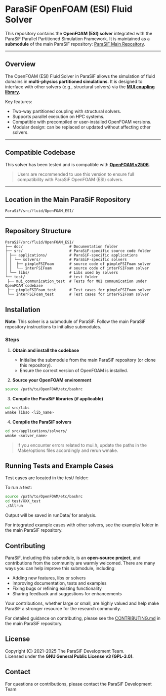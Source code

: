 # ParaSiF OpenFOAM (ESI) Fluid Solver

This repository contains the **OpenFOAM (ESI) solver** integrated with the ParaSiF Parallel Partitioned Simulation Framework.
It is maintained as a **submodule** of the main ParaSiF repository: [ParaSiF Main Repository](https://github.com/ParaSiF/ParaSiF).

---

## Overview

The OpenFOAM (ESI) Fluid Solver in ParaSiF allows the simulation of fluid domains in **multi-physics partitioned simulations**.
It is designed to interface with other solvers (e.g., structural solvers) via the **[MUI coupling library](https://mxui.github.io/)**.

Key features:

- Two-way partitioned coupling with structural solvers.
- Supports parallel execution on HPC systems.
- Compatible with precompiled or user-installed OpenFOAM versions.
- Modular design: can be replaced or updated without affecting other solvers.

---

## Compatible Codebase

This solver has been tested and is compatible with **[OpenFOAM v2506](https://www.openfoam.com/news/main-news/openfoam-v2506)**.

> Users are recommended to use this version to ensure full compatibility with ParaSiF OpenFOAM (ESI) solvers.

---

## Location in the Main ParaSiF Repository

`ParaSiF/src/fluid/OpenFOAM_ESI/`

---

## Repository Structure

```
ParaSiF/src/fluid/OpenFOAM_ESI/
├── doc/                     # Documentation folder
├── src/                     # ParaSiF-specific source code folder
│ ├── applications/          # ParaSiF-specific applications
│ │ └── solvers/             # ParaSiF-specific solvers
│ │  ├── pimpleFSIFoam       # source code of pimpleFSIFoam solver
│ │  └── interFSIFoam        # source code of interFSIFoam solver
│ └── libs/                  # Libs used by solvers
└── test/                    # test folder
 ├── mui_communication_test  # Tests for MUI communication under OpenFOAM codebase
 ├── pimpleFSIFoam_test      # Test cases for pimpleFSIFoam solver
 └── interFSIFoam_test       # Test cases for interFSIFoam solver
```
## Installation

**Note:** This solver is a submodule of ParaSiF. Follow the main ParaSiF repository instructions to initialise submodules.

### Steps

1. **Obtain and install the codebase**

   - Initialise the submodule from the main ParaSiF repository (or clone this repository).
   - Ensure the correct version of OpenFOAM is installed.

2. **Source your OpenFOAM environment**

```bash
source /path/to/OpenFOAM/etc/bashrc
```

3. **Compile the ParaSiF libraries (if applicable)**

```bash
cd src/libs
wmake libso <lib_name>
```

4. **Compile the ParaSiF solvers**

```bash
cd src/applications/solvers/
wmake <solver_name>
```

> If you encounter errors related to mui.h, update the paths in the Make/options files accordingly and rerun wmake.

## Running Tests and Example Cases

Test cases are located in the test/ folder:

To run a test:

```bash
source /path/to/OpenFOAM/etc/bashrc
cd test/XXX_test
./Allrun
```

Output will be saved in runData/ for analysis.

For integrated example cases with other solvers, see the example/ folder in the main ParaSiF repository.

## Contributing

ParaSiF, including this submodule, is an **open-source project**, and contributions from the community are warmly welcomed.
There are many ways you can help improve this submodule, including:

- Adding new features, libs or solvers
- Improving documentation, tests and examples
- Fixing bugs or refining existing functionality
- Sharing feedback and suggestions for enhancements

Your contributions, whether large or small, are highly valued and help make ParaSiF a stronger resource for the research community.

For detailed guidance on contributing, please see the [CONTRIBUTING.md](https://github.com/ParaSiF/ParaSiF/CONTRIBUTING.md) in the main ParaSiF repository.

## License

Copyright (C) 2021–2025 The ParaSiF Development Team.  
Licensed under the **GNU General Public License v3 (GPL-3.0)**.

## Contact

For questions or contributions, please contact the ParaSiF Development Team
